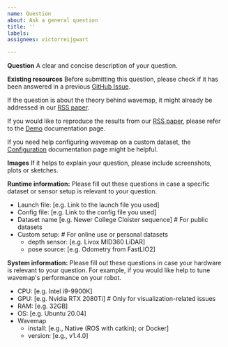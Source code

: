 ```yaml
---
name: Question
about: Ask a general question
title: ''
labels:
assignees: victorreijgwart

---
```


**Question**
A clear and concise description of your question.

**Existing resources**
Before submitting this question, please check if it has been answered in a previous [GitHub Issue](https://github.com/ethz-asl/wavemap/issues?q=is%3Aissue).

If the question is about the theory behind wavemap, it might already be addressed in our [RSS paper](https://www.roboticsproceedings.org/rss19/p065.pdf).

If you would like to reproduce the results from our [RSS paper](https://www.roboticsproceedings.org/rss19/p065.pdf), please refer to the [Demo](https://ethz-asl.github.io/wavemap/pages/demos.html) documentation page.

If you need help configuring wavemap on a custom dataset, the [Configuration](https://ethz-asl.github.io/wavemap/pages/configuration.html) documentation page might be helpful.

**Images**
If it helps to explain your question, please include screenshots, plots or sketches.

**Runtime information:**
Please fill out these questions in case a specific dataset or sensor setup is relevant to your question.

- Launch file: [e.g. Link to the launch file you used]
- Config file: [e.g. Link to the config file you used]
- Dataset name [e.g. Newer College Cloister sequence]  # For public datasets
- Custom setup:                                        # For online use or personal datasets
    - depth sensor: [e.g. Livox MID360 LiDAR]
    - pose source: [e.g. Odometry from FastLIO2]

**System information:**
Please fill out these questions in case your hardware is relevant to your question. For example, if you would like help to tune wavemap's performance on your robot.

- CPU: [e.g. Intel i9-9900K]
- GPU: [e.g. Nvidia RTX 2080Ti]  # Only for visualization-related issues
- RAM: [e.g. 32GB]
- OS: [e.g. Ubuntu 20.04]
- Wavemap
    - install: [e.g., Native (ROS with catkin); or Docker]
    - version: [e.g., v1.4.0]
